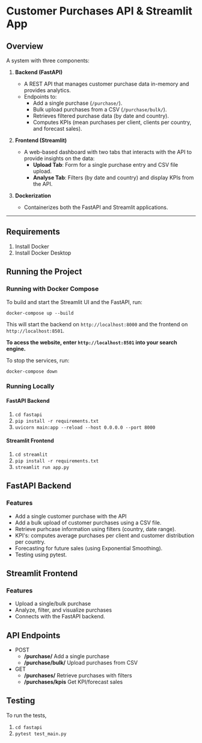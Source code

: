 # Customer Purchases API & Streamlit App

## Overview

A system with three components:

1. **Backend (FastAPI)**  
   - A REST API that manages customer purchase data in-memory and provides analytics.
   - Endpoints to:
     - Add a single purchase (`/purchase/`).
     - Bulk upload purchases from a CSV (`/purchase/bulk/`).
     - Retrieves filtered purchase data (by date and country).
     - Computes KPIs (mean purchases per client, clients per country, and forecast sales).


2. **Frontend (Streamlit)**  
   - A web-based dashboard with two tabs that interacts with the API to provide insights on the data:
     - **Upload Tab**: Form for a single purchase entry and CSV file upload.
     - **Analyse Tab**: Filters (by date and country) and display KPIs from the API.


3. **Dockerization**  
   - Containerizes both the FastAPI and Streamlit applications.

---

## Requirements
1. Install Docker 
2. Install Docker Desktop

## Running the Project
### Running with Docker Compose

To build and start the Streamlit UI and the FastAPI, run:

```docker-compose up --build```

This will start the backend on  `http://localhost:8000` and the frontend on `http://localhost:8501`.  

**To acess the website, enter `http://localhost:8501` into your search engine.**

To stop the services, run: 

```docker-compose down```

### Running Locally
#### FastAPI Backend
1. `cd fastapi`
2. `pip install -r requirements.txt`
3. `uvicorn main:app --reload --host 0.0.0.0 --port 8000`

#### Streamlit Frontend
1. `cd streamlit`
2. `pip install -r requirements.txt`
3. `streamlit run app.py` 



## FastAPI Backend 
### Features
* Add a single customer purchase with the API
* Add a bulk upload of customer purchases using a CSV file. 
* Retrieve purhcase information using filters (country, date range).
* KPI's: computes average purchases per client and customer distribution per country.
* Forecasting for future sales (using Exponential Smoothing).
* Testing using pytest. 

## Streamlit Frontend
### Features
* Upload a single/bulk purchase
* Analyze, filter, and visualize purchases
* Connects with the FastAPI backend.


## API Endpoints
* POST
  * **/purchase/**   Add a single purchase
  * **/purchase/bulk/**   Upload purchases from CSV
* GET
  * **/purchases/**    Retrieve purchases with filters
  * **/purchases/kpis**    Get KPI/forecast sales


## Testing
To run the tests, 
1. `cd fastapi`
2. `pytest test_main.py`

